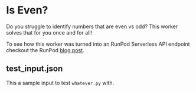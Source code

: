 # Is Even?

Do you struggle to identify numbers that are even vs odd? This worker solves that for you once and for all!

To see how this worker was turned into an RunPod Serverless API endpoint checkout the RunPod [blog post](https://www.runpod.io/blog/serverless-create-a-basic-api).

## test_input.json

This a sample input to test `whatever.py` with.
